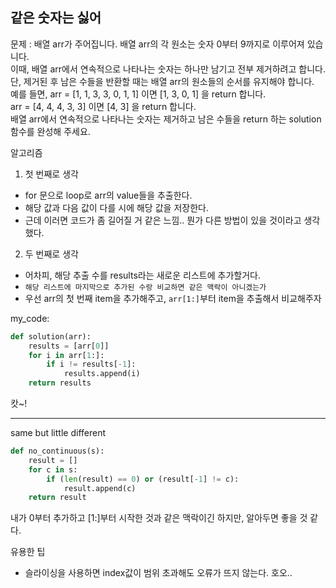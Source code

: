 ## 같은 숫자는 싫어

문제 : 배열 arr가 주어집니다. 배열 arr의 각 원소는 숫자 0부터 9까지로 이루어져 있습니다.<br> 이때, 배열 arr에서 연속적으로 나타나는 숫자는 하나만 남기고 전부 제거하려고 합니다.<br> 단, 제거된 후 남은 수들을 반환할 때는 배열 arr의 원소들의 순서를 유지해야 합니다.<br>
예를 들면, arr = [1, 1, 3, 3, 0, 1, 1] 이면 [1, 3, 0, 1] 을 return 합니다. <br>
arr = [4, 4, 4, 3, 3] 이면 [4, 3] 을 return 합니다. <br>
배열 arr에서 연속적으로 나타나는 숫자는 제거하고 남은 수들을 return 하는 solution 함수를 완성해 주세요.

알고리즘

1. 첫 번째로 생각

- for 문으로 loop로 arr의 value들을 추출한다.
- 해당 값과 다음 값이 다를 시에 해당 값을 저장한다.
- 근데 이러면 코드가 좀 길어질 거 같은 느낌.. 뭔가 다른 방법이 있을 것이라고 생각했다.

2. 두 번째로 생각

- 어차피, 해당 추출 수를 results라는 새로운 리스트에 추가할거다.
- `해당 리스트에 마지막으로 추가된 수랑 비교하면 같은 맥락이 아니겠는가`
- 우선 arr의 첫 번째 item을 추가해주고, `arr[1:]`부터 item을 추출해서 비교해주자

my_code:

```python
def solution(arr):
    results = [arr[0]]
    for i in arr[1:]:
        if i != results[-1]:
            results.append(i)
    return results
```

캇~!

<hr>

same but little different

```python
def no_continuous(s):
    result = []
    for c in s:
        if (len(result) == 0) or (result[-1] != c):
            result.append(c)
    return result
```

내가 0부터 추가하고 [1:]부터 시작한 것과 같은 맥락이긴 하지만, 알아두면 좋을 것 같다.<br>

유용한 팁

- 슬라이싱을 사용하면 index값이 범위 초과해도 오류가 뜨지 않는다. 호오..
